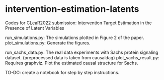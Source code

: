 # intervention-estimation-latents
Codes for CLeaR2022 submission: Intervention Target Estimation in the Presence of Latent Variables

run_simulations.py: The simulations plotted in Figure 2 of the paper.
plot_simulations.py: Generate the figures.

run_sachs_data.py: The real data experiments with Sachs protein signaling dataset. (preprocessed data is taken from causaldag)
plot_sachs_result.py: Requires graphviz. Plot the estimated causal structure for Sachs.

TO-DO: create a notebook for step by step instructions.
